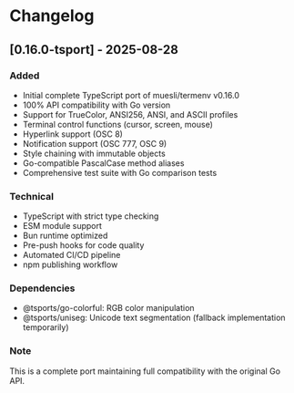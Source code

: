 # Changelog

## [0.16.0-tsport] - 2025-08-28

### Added
- Initial complete TypeScript port of muesli/termenv v0.16.0
- 100% API compatibility with Go version
- Support for TrueColor, ANSI256, ANSI, and ASCII profiles  
- Terminal control functions (cursor, screen, mouse)
- Hyperlink support (OSC 8)
- Notification support (OSC 777, OSC 9)
- Style chaining with immutable objects
- Go-compatible PascalCase method aliases
- Comprehensive test suite with Go comparison tests

### Technical
- TypeScript with strict type checking
- ESM module support
- Bun runtime optimized
- Pre-push hooks for code quality
- Automated CI/CD pipeline
- npm publishing workflow

### Dependencies
- @tsports/go-colorful: RGB color manipulation
- @tsports/uniseg: Unicode text segmentation (fallback implementation temporarily)

### Note
This is a complete port maintaining full compatibility with the original Go API.